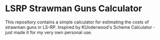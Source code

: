 # LSRP Strawman Guns Calculator

This repository contains a simple calculator for estimating the costs of strawman guns in LS-RP.
Inspired by KUnderwood's Scheme Calculator - just made it for my very own personal use.
